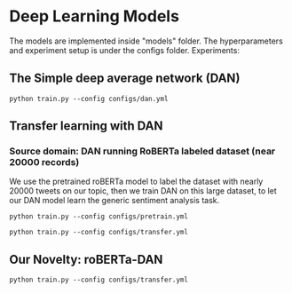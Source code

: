 # Deep Learning Models

The models are implemented inside "models" folder. The hyperparameters and experiment setup is under the configs folder.
Experiments:

## The Simple deep average network (DAN)
```shell
python train.py --config configs/dan.yml
```

## Transfer learning with DAN
### Source domain:  DAN running RoBERTa labeled dataset (near 20000 records)
We use the pretrained roBERTa model to label the dataset with nearly 20000 tweets on our topic, then we train DAN on this large
dataset,  to let our DAN model learn the generic sentiment analysis task.
```shell
python train.py --config configs/pretrain.yml
```

```shell
python train.py --config configs/transfer.yml
```

## Our Novelty: roBERTa-DAN

```shell
python train.py --config configs/transfer.yml
```

